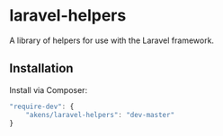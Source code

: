 laravel-helpers
===============

A library of helpers for use with the Laravel framework.

## Installation

Install via Composer:

```js
"require-dev": {
    "akens/laravel-helpers": "dev-master"
}
```